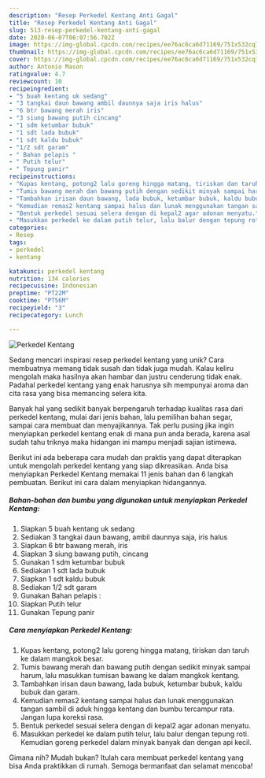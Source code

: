 ```yaml
---
description: "Resep Perkedel Kentang Anti Gagal"
title: "Resep Perkedel Kentang Anti Gagal"
slug: 513-resep-perkedel-kentang-anti-gagal
date: 2020-06-07T06:07:56.702Z
image: https://img-global.cpcdn.com/recipes/ee76ac6ca6d71169/751x532cq70/perkedel-kentang-foto-resep-utama.jpg
thumbnail: https://img-global.cpcdn.com/recipes/ee76ac6ca6d71169/751x532cq70/perkedel-kentang-foto-resep-utama.jpg
cover: https://img-global.cpcdn.com/recipes/ee76ac6ca6d71169/751x532cq70/perkedel-kentang-foto-resep-utama.jpg
author: Antonio Mason
ratingvalue: 4.7
reviewcount: 10
recipeingredient:
- "5 buah kentang uk sedang"
- "3 tangkai daun bawang ambil daunnya saja iris halus"
- "6 btr bawang merah iris"
- "3 siung bawang putih cincang"
- "1 sdm ketumbar bubuk"
- "1 sdt lada bubuk"
- "1 sdt kaldu bubuk"
- "1/2 sdt garam"
- " Bahan pelapis "
- " Putih telur"
- " Tepung panir"
recipeinstructions:
- "Kupas kentang, potong2 lalu goreng hingga matang, tiriskan dan taruh ke dalam mangkok besar."
- "Tumis bawang merah dan bawang putih dengan sedikit minyak sampai harum, lalu masukkan tumisan bawang ke dalam mangkok kentang."
- "Tambahkan irisan daun bawang, lada bubuk, ketumbar bubuk, kaldu bubuk dan garam."
- "Kemudian remas2 kentang sampai halus dan lunak menggunakan tangan sambil di aduk hingga kentang dan bumbu tercampur rata. Jangan lupa koreksi rasa."
- "Bentuk perkedel sesuai selera dengan di kepal2 agar adonan menyatu."
- "Masukkan perkedel ke dalam putih telur, lalu balur dengan tepung roti. Kemudian goreng perkedel dalam minyak banyak dan dengan api kecil."
categories:
- Resep
tags:
- perkedel
- kentang

katakunci: perkedel kentang 
nutrition: 134 calories
recipecuisine: Indonesian
preptime: "PT22M"
cooktime: "PT56M"
recipeyield: "3"
recipecategory: Lunch

---
```



![Perkedel Kentang](https://img-global.cpcdn.com/recipes/ee76ac6ca6d71169/751x532cq70/perkedel-kentang-foto-resep-utama.jpg)

Sedang mencari inspirasi resep perkedel kentang yang unik? Cara membuatnya memang tidak susah dan tidak juga mudah. Kalau keliru mengolah maka hasilnya akan hambar dan justru cenderung tidak enak. Padahal perkedel kentang yang enak harusnya sih mempunyai aroma dan cita rasa yang bisa memancing selera kita.

Banyak hal yang sedikit banyak berpengaruh terhadap kualitas rasa dari perkedel kentang, mulai dari jenis bahan, lalu pemilihan bahan segar, sampai cara membuat dan menyajikannya. Tak perlu pusing jika ingin menyiapkan perkedel kentang enak di mana pun anda berada, karena asal sudah tahu triknya maka hidangan ini mampu menjadi sajian istimewa.




Berikut ini ada beberapa cara mudah dan praktis yang dapat diterapkan untuk mengolah perkedel kentang yang siap dikreasikan. Anda bisa menyiapkan Perkedel Kentang memakai 11 jenis bahan dan 6 langkah pembuatan. Berikut ini cara dalam menyiapkan hidangannya.

<!--inarticleads1-->

##### Bahan-bahan dan bumbu yang digunakan untuk menyiapkan Perkedel Kentang:

1. Siapkan 5 buah kentang uk sedang
1. Sediakan 3 tangkai daun bawang, ambil daunnya saja, iris halus
1. Siapkan 6 btr bawang merah, iris
1. Siapkan 3 siung bawang putih, cincang
1. Gunakan 1 sdm ketumbar bubuk
1. Sediakan 1 sdt lada bubuk
1. Siapkan 1 sdt kaldu bubuk
1. Sediakan 1/2 sdt garam
1. Gunakan  Bahan pelapis :
1. Siapkan  Putih telur
1. Gunakan  Tepung panir




<!--inarticleads2-->

##### Cara menyiapkan Perkedel Kentang:

1. Kupas kentang, potong2 lalu goreng hingga matang, tiriskan dan taruh ke dalam mangkok besar.
1. Tumis bawang merah dan bawang putih dengan sedikit minyak sampai harum, lalu masukkan tumisan bawang ke dalam mangkok kentang.
1. Tambahkan irisan daun bawang, lada bubuk, ketumbar bubuk, kaldu bubuk dan garam.
1. Kemudian remas2 kentang sampai halus dan lunak menggunakan tangan sambil di aduk hingga kentang dan bumbu tercampur rata. Jangan lupa koreksi rasa.
1. Bentuk perkedel sesuai selera dengan di kepal2 agar adonan menyatu.
1. Masukkan perkedel ke dalam putih telur, lalu balur dengan tepung roti. Kemudian goreng perkedel dalam minyak banyak dan dengan api kecil.




Gimana nih? Mudah bukan? Itulah cara membuat perkedel kentang yang bisa Anda praktikkan di rumah. Semoga bermanfaat dan selamat mencoba!
